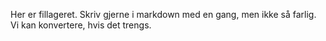 Her er fillageret. Skriv gjerne i markdown med en gang, men ikke så farlig. Vi kan konvertere, hvis det trengs. 
